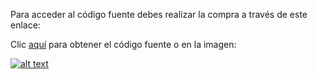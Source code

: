 Para acceder al código fuente debes realizar la compra a través de este enlace:

Clic [aquí](https://ko-fi.com/s/039cf85d7e) para obtener el código fuente o en la imagen:

[![alt text](source.png)](https://ko-fi.com/s/039cf85d7e)